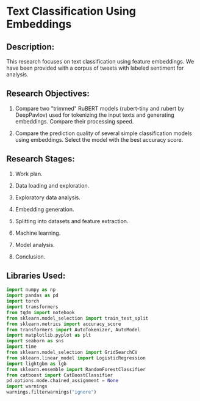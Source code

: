 # Text Classification Using Embeddings

## Description:

This research focuses on text classification using feature embeddings. We have been provided with a corpus of tweets with labeled sentiment for analysis.

## Research Objectives:

1. Compare two "trimmed" RuBERT models (rubert-tiny and rubert by DeepPavlov) used for tokenizing the input texts and generating embeddings. Compare their processing speed.

2. Compare the prediction quality of several simple classification models using embeddings. Select the model with the best accuracy score.

## Research Stages:

1. Work plan.

2. Data loading and exploration.

3. Exploratory data analysis.

4. Embedding generation.

5. Splitting into datasets and feature extraction.

6. Machine learning.

7. Model analysis.

8. Conclusion.

## Libraries Used:

```python
import numpy as np
import pandas as pd
import torch
import transformers
from tqdm import notebook
from sklearn.model_selection import train_test_split
from sklearn.metrics import accuracy_score
from transformers import AutoTokenizer, AutoModel
import matplotlib.pyplot as plt
import seaborn as sns
import time
from sklearn.model_selection import GridSearchCV
from sklearn.linear_model import LogisticRegression
import lightgbm as lgb
from sklearn.ensemble import RandomForestClassifier
from catboost import CatBoostClassifier
pd.options.mode.chained_assignment = None
import warnings
warnings.filterwarnings("ignore")
```
